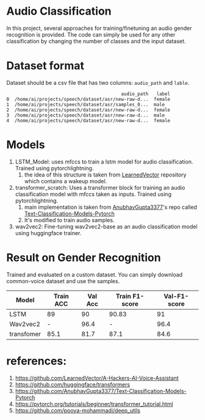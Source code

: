# Audio Classification

In this project, several approaches for training/finetuning an audio gender recognition is provided. The code can simply
be used for any other classification by changing the number of classes and the input dataset.

# Dataset format
Dataset should be a csv file that has two columns: `audio_path` and `lable`.
```
                                          audio_path   label
0  /home/ai/projects/speech/dataset/asr/new-raw-d...  female
1  /home/ai/projects/speech/dataset/asr/samples_0...  male
2  /home/ai/projects/speech/dataset/asr/new-raw-d...  female
3  /home/ai/projects/speech/dataset/asr/new-raw-d...  male
4  /home/ai/projects/speech/dataset/asr/new-raw-d...  female
```

# Models

1. LSTM_Model: uses mfccs to train a lstm model for audio classification. Trained using pytorchlightning.
    1. the idea of this structure is taken from [LearnedVector](https://github.com/LearnedVector) repository which
       contains a wakeup model.
2. transformer_scratch: Uses a transformer block for training an audio classification model with mfccs taken as inputs.
   Trained using pytorchlightning.
    1. main implementation is taken from [AnubhavGupta3377](https://github.com/AnubhavGupta3377)'s repo
       called [Text-Classification-Models-Pytorch](https://github.com/AnubhavGupta3377/Text-Classification-Models-Pytorch)
    2. It's modified to train audio samples.
3. wav2vec2: Fine-tuning wav2vec2-base as an audio classification model using huggingface trainer.

# Result on Gender Recognition

Trained and evaluated on a custom dataset. You can simply download common-voice dataset and use the samples.

Model | Train ACC | Val Acc | Train F1-score | Val-F1-score |
---|-----------|-------------|----------------|-------------|
LSTM | 89        | 90 | 90.83          | 91 |
Wav2vec2 | -         | 96.4| -              | 96.4 |
transfomer | 85.1 | 81.7| 87.1| 84.6 |

# references:

1. https://github.com/LearnedVector/A-Hackers-AI-Voice-Assistant
2. https://github.com/huggingface/transformers
3. https://github.com/AnubhavGupta3377/Text-Classification-Models-Pytorch
4. https://pytorch.org/tutorials/beginner/transformer_tutorial.html
5. https://github.com/pooya-mohammadi/deep_utils
